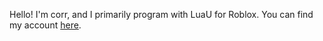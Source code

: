 Hello!
I'm corr, and I primarily program with LuaU for Roblox.
You can find my account <a href="https://www.roblox.com/users/676748472">here</a>.

<!---
corrionw/corrionw is a ✨ special ✨ repository because its `README.md` (this file) appears on your GitHub profile.
You can click the Preview link to take a look at your changes.
--->
